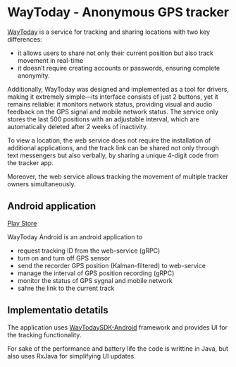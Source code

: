 # WayToday - Anonymous GPS tracker

[WayToday](https://way.today) is a service for tracking and sharing locations with two key differences: 
 - it allows users to share not only their current position but also track movement in real-time
 - it doesn’t require creating accounts or passwords, ensuring complete anonymity.

Additionally, WayToday was designed and implemented as a tool for drivers, making it extremely simple—its interface 
consists of just 2 buttons, yet it remains reliable: it monitors network status, providing visual and audio feedback 
on the GPS signal and mobile network status. The service only stores the last 500 positions with an adjustable interval, 
which are automatically deleted after 2 weeks of inactivity.

To view a location, the web service does not require the installation of additional applications, and the 
track link can be shared not only through text messengers but also verbally, by sharing a
unique 4-digit code from the tracker app.

Moreover, the web service allows tracking the movement of multiple tracker owners simultaneously.

## Android application

[Play Store](https://play.google.com/store/apps/details?id=s4y.waytoday)

WayToday Android is an android application to

 - request tracking ID from the web-service (gRPC)
 - turn on and turn off GPS sensor
 - send the recorder GPS position (Kalman-filtered) to web-service
 - manage the interval of GPS position recording (gRPC)
 - monitor the status of GPS sygnal and mobile network
 - sahre the link to the current track

## Implementatio detatils

 The application uses [WayTodaySDK-Android](https://github.com/s4ysolutions/WayTodaySDK-Android) framework and
 provides UI for the tracking functionality. 

 For sake of the performance and battery life the code is writtine in Java, but also uses RxJava for
 simplifying UI updates.
